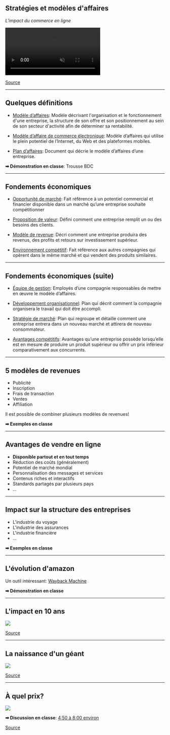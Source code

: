 ## Stratégies et modèles d'affaires
*L'impact du commerce en ligne*

<video src="img/business-model.mp4" autoplay loop muted data-autoplay></video>

[Source](https://giphy.com/gifs/season-13-the-simpsons-13x18-xT5LMJRZ41LQmNIYDK/media)

-----

## Quelques définitions

* <u>Modèle d’affaires</u>: Modèle décrivant l'organisation et le fonctionnement d'une entreprise, la structure de son offre et son positionnement au sein de son secteur d'activité afin de déterminer sa rentabilité.

* <u>Modèle d’affaire de commerce électronique</u>: Modèle d’affaires qui
utilise le plein potentiel de l’Internet, du Web et des plateformes
mobiles.

* <u>Plan d’affaires</u>: Document qui décrie le modèle d’affaires d’une
entreprise.

**➡ Démonstration en classe**: Trousse BDC

-----

## Fondements économiques

* <u>Opportunité de marché</u>: Fait référence à un potentiel commercial et
financier disponible dans un marché qu’une entreprise souhaite compétitionner

* <u>Proposition de valeur</u>: Défini comment une entreprise remplit un ou des
besoins des clients.

* <u>Modèle de revenue</u>: Décri comment une entreprise produira des revenus,
des profits et retours sur investissement supérieur.

* <u>Environnement compétitif</u>: Fait référence aux autres compagnies qui
opèrent dans le même marché et qui vendent des produits similaires.

-----

## Fondements économiques (suite)

* <u>Équipe de gestion</u>: Employés d’une compagnie responsables de mettre en
œuvre le modèle d’affaires.

* <u>Développement organisationnel</u>: Plan qui décrit comment la compagnie
organisera le travail qui doit être accompli.

* <u>Stratégie de marché</u>: Plan qui regroupe et détaille comment une entreprise
entrera dans un nouveau marché et attirera de nouveau consommateur.

* <u>Avantages compétitifs</u>: Avantages qu’une entreprise possède lorsqu’elle est
en mesure de produire un produit supérieur ou offrir un prix inférieur
comparativement aux concurrents.

-----

## 5 modèles de revenues

* Publicité
* Inscription
* Frais de transaction
* Ventes
* Affiliation

Il est possible de combiner plusieurs modèles de revenues!

**➡ Exemples en classe**

-----

## Avantages de vendre en ligne

<div class="fragment">
  <ul>
    <li><b>Disponible partout et en tout temps</b></li>
    <li>Réduction des coûts (généralement)</li>
    <li>Potentiel de marché mondial</li>
    <li>Personnalisation des messages et services</li>
    <li>Contenus riches et interactifs</li>
    <li>Standards partagés par plusieurs pays</li>
    <li>...</li>
  </ul>
</div>

-----

## Impact sur la structure des entreprises

* L'industrie du voyage
* L'industrie des assurances
* L'industrie financière
* ...

**➡ Exemples en classe**

-----

## L'évolution d'amazon

Un outil intéressant:
[Wayback Machine](https://archive.org/web/)

**➡ Démonstration en classe**

-----

## L'impact en 10 ans
![](img/stats-market-share-1.jpg)

[Source](https://www.valuewalk.com/2016/12/extraordinary-size-amazon-one-chart/)

-----

## La naissance d'un géant
![](img/stats-market-share-2.jpg)

[Source](https://www.valuewalk.com/2016/12/extraordinary-size-amazon-one-chart/)

-----

## À quel prix?
![](img/amazon-workers.jpg)

**➡ Discussion en classe**:
[4:50 à 8:00 environ](https://www.netflix.com/watch/81070659?trackId=13752289&tctx=0%2C0%2Cec25e00c-10ca-47b9-94e8-9cf69672f893-22512670%2C%2C)

[Source](https://southpark.cc.com/)

